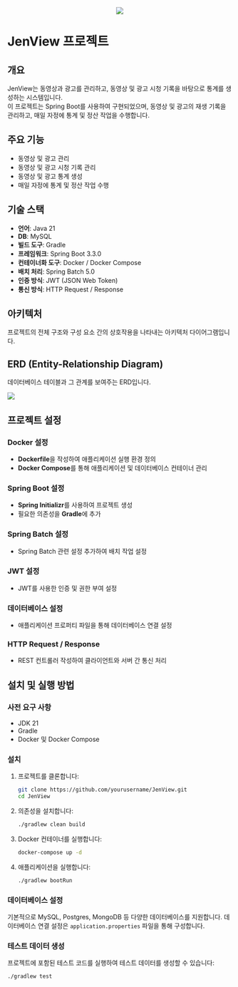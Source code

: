 <p align="center">
<img src="https://postfiles.pstatic.net/MjAyNDA3MThfMTQy/MDAxNzIxMjk2MzY4NjMw.PdpD0S4A2VNOGz8el2oXHkYHfqGPCl6cBk96pIce4S4g.CWLBze_8RI8SZiXxZlNDdb9o1Gx3kn_8kgzlNAy5LuQg.PNG/Jen_View.png?type=w773">
</p>

# JenView 프로젝트

## 개요
JenView는 동영상과 광고를 관리하고, 동영상 및 광고 시청 기록을 바탕으로 통계를 생성하는 시스템입니다. </br>
이 프로젝트는 Spring Boot를 사용하여 구현되었으며, 동영상 및 광고의 재생 기록을 관리하고, 매일 자정에 통계 및 정산 작업을 수행합니다.

## 주요 기능
- 동영상 및 광고 관리
- 동영상 및 광고 시청 기록 관리
- 동영상 및 광고 통계 생성
- 매일 자정에 통계 및 정산 작업 수행

## 기술 스택
- **언어**: Java 21
- **DB**: MySQL
- **빌드 도구**: Gradle
- **프레임워크**: Spring Boot 3.3.0
- **컨테이너화 도구**: Docker / Docker Compose
- **배치 처리**: Spring Batch 5.0
- **인증 방식**: JWT (JSON Web Token)
- **통신 방식**: HTTP Request / Response

## 아키텍처
프로젝트의 전체 구조와 구성 요소 간의 상호작용을 나타내는 아키텍처 다이어그램입니다.
<p align="left">

</p>

## ERD (Entity-Relationship Diagram)
데이터베이스 테이블과 그 관계를 보여주는 ERD입니다.
<p align="left">
<img src="https://postfiles.pstatic.net/MjAyNDA3MjBfMTEz/MDAxNzIxNDE3MTI1ODk2.cFyETvF3vw2N2n2poNLmPrnGTZkZtaUn501t20LnY7Ag.78qjFwY7zXyNz9KpnFPk9U6kSQAk5lC1eIExU14MALwg.PNG/image.png?type=w773">
</p>

## 프로젝트 설정
### Docker 설정
- **Dockerfile**을 작성하여 애플리케이션 실행 환경 정의
- **Docker Compose**를 통해 애플리케이션 및 데이터베이스 컨테이너 관리

### Spring Boot 설정
- **Spring Initializr**를 사용하여 프로젝트 생성
- 필요한 의존성을 **Gradle**에 추가

### Spring Batch 설정
- Spring Batch 관련 설정 추가하여 배치 작업 설정

### JWT 설정
- JWT를 사용한 인증 및 권한 부여 설정

### 데이터베이스 설정
- 애플리케이션 프로퍼티 파일을 통해 데이터베이스 연결 설정

### HTTP Request / Response
- REST 컨트롤러 작성하여 클라이언트와 서버 간 통신 처리

## 설치 및 실행 방법

### 사전 요구 사항
- JDK 21
- Gradle
- Docker 및 Docker Compose

### 설치
1. 프로젝트를 클론합니다:
    ```bash
    git clone https://github.com/yourusername/JenView.git
    cd JenView
    ```

2. 의존성을 설치합니다:
    ```bash
    ./gradlew clean build
    ```

3. Docker 컨테이너를 실행합니다:
    ```bash
    docker-compose up -d
    ```

4. 애플리케이션을 실행합니다:
    ```bash
    ./gradlew bootRun
    ```

### 데이터베이스 설정
기본적으로 MySQL, Postgres, MongoDB 등 다양한 데이터베이스를 지원합니다. 데이터베이스 연결 설정은 `application.properties` 파일을 통해 구성합니다.

### 테스트 데이터 생성
프로젝트에 포함된 테스트 코드를 실행하여 테스트 데이터를 생성할 수 있습니다:
```bash
./gradlew test
